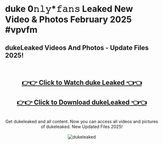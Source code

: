 # duke 0𝚗𝚕𝚢*𝚏𝚊𝚗𝚜 Leaked New Video & Photos February 2025 #vpvfm

<h2>dukeLeaked Videos And Photos - Update Files 2025!</h2>
<br>
<div align="center">
<h2><a href="https://mediaupload.pro?title=duke&ref=11F" rel="nofollow">👉👉 Click to Watch duke Leaked 👈👈</a></h2>
<h2><a href="https://mediaupload.pro?title=duke&ref=11F" rel="nofollow">👉👉 Click to Download dukeLeaked 👈👈</a></h2>
<br>
Get dukeleaked and all content. Now you can access all videos and pictures of dukeleaked. New Updated Files 2025!
<br>
<br>
<a href="https://mediaupload.pro?title=duke&ref=11F" rel="nofollow" data-target="animated-image.originalLink"><img src="https://i.ibb.co/Gkj2r4b/banner.png" alt="dukeleaked" style="max-width: 100%; display: inline-block;" data-target="animated-image.originalImage"></a>
</div>
<br>

